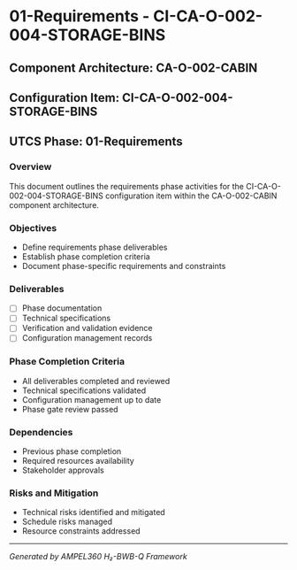 # 01-Requirements - CI-CA-O-002-004-STORAGE-BINS

## Component Architecture: CA-O-002-CABIN
## Configuration Item: CI-CA-O-002-004-STORAGE-BINS
## UTCS Phase: 01-Requirements

### Overview
This document outlines the requirements phase activities for the CI-CA-O-002-004-STORAGE-BINS configuration item within the CA-O-002-CABIN component architecture.

### Objectives
- Define requirements phase deliverables
- Establish phase completion criteria
- Document phase-specific requirements and constraints

### Deliverables
- [ ] Phase documentation
- [ ] Technical specifications
- [ ] Verification and validation evidence
- [ ] Configuration management records

### Phase Completion Criteria
- All deliverables completed and reviewed
- Technical specifications validated
- Configuration management up to date
- Phase gate review passed

### Dependencies
- Previous phase completion
- Required resources availability
- Stakeholder approvals

### Risks and Mitigation
- Technical risks identified and mitigated
- Schedule risks managed
- Resource constraints addressed

---
*Generated by AMPEL360 H₂-BWB-Q Framework*
